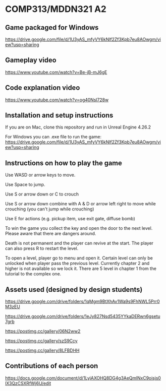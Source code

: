 # COMP313/MDDN321 A2

## Game packaged for Windows  
https://drive.google.com/file/d/1U3yAS_mfyVY6kNIf2Zf3Kpb7eu8AOwgm/view?usp=sharing

## Gameplay video

https://www.youtube.com/watch?v=Be-jB-mJ6gE

## Code explanation video
https://www.youtube.com/watch?v=og40NsI728w

## Installation and setup instructions
If you are on Mac, clone this repository and run in Unreal Engine 4.26.2

For Windows you can .exe file to run the game: https://drive.google.com/file/d/1U3yAS_mfyVY6kNIf2Zf3Kpb7eu8AOwgm/view?usp=sharing
  
## Instructions on how to play the game
  
Use WASD or arrow keys to move.
  
Use Space to jump.
  
Use S or arrow down or C to crouch
  
Use S or arrow down combine with A & D or arrow left right to move while crouching (you can't jump while crouching)
  
Use E for actions (e.g. pickup item, use exit gate, diffuse bomb)
  
To win the game you collect the key and open the door to the next level. Please aware that there are dangers around. 
  
Death is not permanent and the player can revive at the start. The player can also press R to restart the level.
  
To open a level, player go to menu and open it. Certain level can only be unlocked when player pass the previous level. Currently chapter 2 and higher is not available
so we lock it. There are 5 level in chapter 1 from the tutorial to the complex one.
  
## Assets used (designed by design students)
https://drive.google.com/drive/folders/1qMgm9BtXhAv1Wa9s9FhNWL5Prr0M3zEU

https://drive.google.com/drive/folders/1eJy827Nsd5435YYkaDERwn6gsetu7grb

https://postimg.cc/gallery/06N2ww2

https://postimg.cc/gallery/szS9Ccy

https://postimg.cc/gallery/8LFBDHH

## Contributions of each person
https://docs.google.com/document/d/1LyjAXOHQ8DG4g3AeQmlNxC9oisjs0lX3QzCSXRfWj6U/edit
